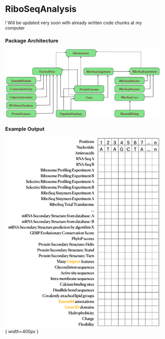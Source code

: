 # RiboSeqAnalysis

! Will be updated very soon with already written code chunks at my computer

### Package Architecture
![Architecture](images/map.png?raw=true "Architecture")

### Example Output
![Matrix](images/matrix.png?raw=true "Matrix"){ width=400px }

